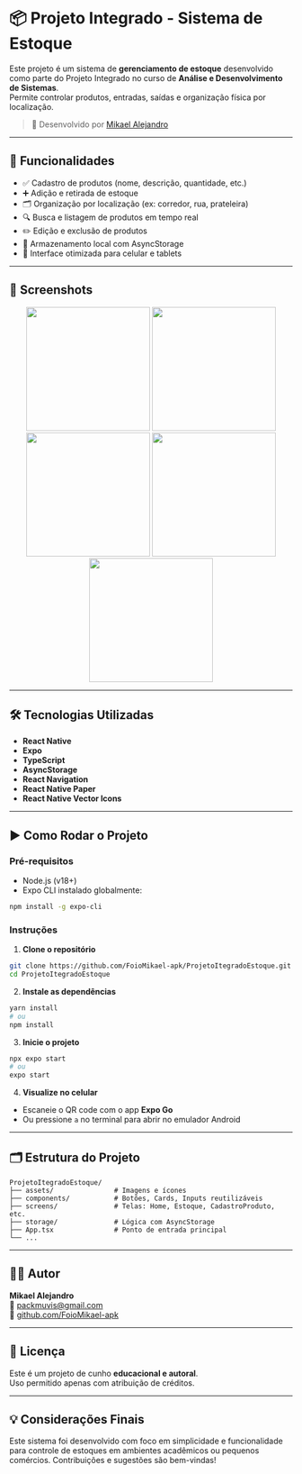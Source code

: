 # 📦 Projeto Integrado - Sistema de Estoque

Este projeto é um sistema de **gerenciamento de estoque** desenvolvido como parte do Projeto Integrado no curso de **Análise e Desenvolvimento de Sistemas**.  
Permite controlar produtos, entradas, saídas e organização física por localização.

> 🚀 Desenvolvido por [Mikael Alejandro](https://github.com/FoioMikael-apk)

---

## 🧰 Funcionalidades

- ✅ Cadastro de produtos (nome, descrição, quantidade, etc.)
- ➕ Adição e retirada de estoque
- 🗂️ Organização por localização (ex: corredor, rua, prateleira)
- 🔍 Busca e listagem de produtos em tempo real
- ✏️ Edição e exclusão de produtos
- 🧠 Armazenamento local com AsyncStorage
- 📱 Interface otimizada para celular e tablets

---

## 📸 Screenshots

<div align="center">
  <img src="https://github.com/user-attachments/assets/b7cf0666-4a7f-4622-97da-21ba8fc45aa3" width="220"/>
  <img src="https://github.com/user-attachments/assets/eaedf563-4f28-4f79-9825-0e97cffb5445" width="220"/>
  <img src="https://github.com/user-attachments/assets/9c3e54c0-7552-432a-96da-35e92e675ebb" width="220"/>
  <img src="https://github.com/user-attachments/assets/84b18c15-604e-45f6-8705-f2879349956d" width="220"/>
  <img src="https://github.com/user-attachments/assets/08879c79-f0d6-42da-8ba3-3c86291db977" width="220"/>
</div>

---

## 🛠️ Tecnologias Utilizadas

- **React Native**
- **Expo**
- **TypeScript**
- **AsyncStorage**
- **React Navigation**
- **React Native Paper**
- **React Native Vector Icons**

---

## ▶️ Como Rodar o Projeto

### Pré-requisitos

- Node.js (v18+)
- Expo CLI instalado globalmente:
```bash
npm install -g expo-cli
```

### Instruções

1. **Clone o repositório**
```bash
git clone https://github.com/FoioMikael-apk/ProjetoItegradoEstoque.git
cd ProjetoItegradoEstoque
```

2. **Instale as dependências**
```bash
yarn install
# ou
npm install
```

3. **Inicie o projeto**
```bash
npx expo start
# ou
expo start
```

4. **Visualize no celular**
- Escaneie o QR code com o app **Expo Go**
- Ou pressione `a` no terminal para abrir no emulador Android

---

## 🗂️ Estrutura do Projeto

```
ProjetoItegradoEstoque/
├── assets/               # Imagens e ícones
├── components/           # Botões, Cards, Inputs reutilizáveis
├── screens/              # Telas: Home, Estoque, CadastroProduto, etc.
├── storage/              # Lógica com AsyncStorage
├── App.tsx               # Ponto de entrada principal
└── ...
```

---

## 👨‍💻 Autor

**Mikael Alejandro**  
📧 [packmuvis@gmail.com](mailto:packmuvis@gmail.com)  
🔗 [github.com/FoioMikael-apk](https://github.com/FoioMikael-apk)

---

## 📘 Licença

Este é um projeto de cunho **educacional e autoral**.  
Uso permitido apenas com atribuição de créditos.

---

## 💡 Considerações Finais

Este sistema foi desenvolvido com foco em simplicidade e funcionalidade para controle de estoques em ambientes acadêmicos ou pequenos comércios. Contribuições e sugestões são bem-vindas!
